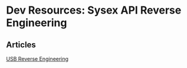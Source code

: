 # Dev Resources: Sysex API Reverse Engineering

## Articles
[USB Reverse Engineering](https://hackaday.com/2018/05/25/usb-reverse-engineering-a-universal-guide/)